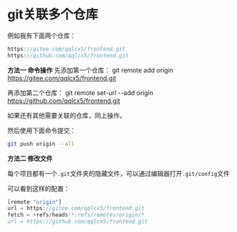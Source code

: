 # git关联多个仓库

例如我有下面两个仓库：

```js
https://gitee.com/qqlcx5/frontend.git
https://github.com/qqlcx5/frontend.git
```
**方法一 命令操作**
先添加第一个仓库：
git remote add origin https://gitee.com/qqlcx5/frontend.git

再添加第二个仓库：
git remote set-url --add origin https://github.com/qqlcx5/frontend.git

如果还有其他需要关联的仓库，同上操作。

然后使用下面命令提交：

```sh
git push origin --all
```

**方法二 修改文件**

每个项目都有一个`.git`文件夹的隐藏文件，可以通过编辑器打开`.git/config`文件

可以看到这样的配置：

```js
[remote "origin"]
url = https://gitee.com/qqlcx5/frontend.git
fetch = +refs/heads/*:refs/remotes/origin/*
url = https://github.com/qqlcx5/frontend.git
```

